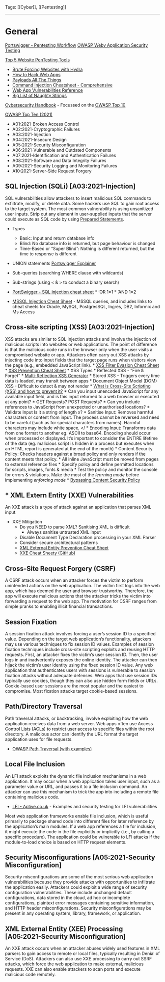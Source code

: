 Tags: [[Cyber]], [[Pentesting]]

---
# General
[Portswigger - Pentesting Workflow](https://portswigger.net/burp/documentation/desktop/testing-workflow)
[OWASP Webv Application Security Testing](https://owasp.org/www-project-web-security-testing-guide/stable/4-Web_Application_Security_Testing/)

[Top 5 Website PenTesting Tools](https://thegrayarea.tech/the-top-5-bug-bounty-hunting-automation-tools-550510423454)
   - [Brute Forcing Websites with Hydra](https://infinitelogins.com/2020/02/22/how-to-brute-force-websites-using-hydra/)
   - [How to Hack Web Apps](https://null-byte.wonderhowto.com/how-to/hack-like-pro-hack-web-apps-part-1-getting-started-0159914/)
   - [Payloads All The Things](https://github.com/swisskyrepo/PayloadsAllTheThings)
   - [Command Injection Cheatsheet - Comprehensive](https://hackersonlineclub.com/command-injection-cheatsheet/)
   - [Web App Vulnerabilities Reference](https://brightsec.com/blog/web-application-vulnerabilities/)
   - [Big List of Naughty Strings](https://github.com/minimaxir/big-list-of-naughty-strings)

[Cybersecurity Handbook](https://guidesmiths.github.io/cybersecurity-handbook/) - Focussed on the [OWASP Top 10](https://owasp.org/www-project-top-ten/)

[OWASP Top Ten (2021)](https://owasp.org/www-project-top-ten/)
- A01:2021-Broken Access Control
- A02:2021-Cryptographic Failures
- A03:2021-Injection
- A04:2021-Insecure Design
- A05:2021-Security Misconfiguration
- A06:2021-Vulnerable and Outdated Components 
- A07:2021-Identification and Authentication Failures
- A08:2021-Software and Data Integrity Failures
- A09:2021-Security Logging and Monitoring Failures 
- A10:2021-Server-Side Request Forgery

## SQL Injection (SQLi) [A03:2021-Injection]
SQL vulnerabilities allow attackers to insert malicious SQL commands to exfiltrate, modify, or delete data. Some hackers use SQL to gain root access to the target system. The most common vulnerability is using unsanitized user inputs. Strip out any element in user-supplied inputs that the server could execute as SQL code by using [Prepared Statements](https://www.w3schools.com/php/php_mysql_prepared_statements.asp).

* Types
   * Basic: Input and return database info
   * Blind: No database info is returned, but page behaviour is changed
   * Time-Based or “Super Blind”: Nothing is different returned, but the time to response is different

* UNION statements [Portswigger Explainer](https://portswigger.net/web-security/sql-injection/union-attacks)
* Sub-queries (searching WHERE clause with wildcards) 
* Sub-strings (using &lt; & > to conduct a binary search)

* [PortSwigger - SQL injection cheat sheet](https://portswigger.net/web-security/sql-injection/cheat-sheet)
        * ‘OR 1=1
        * ‘AND 1=2 
* [MSSQL Injection Cheat Sheet](https://pentestmonkey.net/cheat-sheet/sql-injection/mssql-sql-injection-cheat-sheet) - MSSQL queries, and includes links to cheat sheets for Oracle, MySQL, PostgresSQL, Ingres, DB2, Informix and Ms Access

## Cross-site scripting (XSS) [A03:2021-Injection]
XSS attacks are similar to SQL injection attacks and involve the injection of malicious scripts into websites or web applications. The point of difference is that the malicious code runs in the browser only when the user visits a compromised website or app. Attackers often carry out XSS attacks by injecting code into input fields that the target page runs when visitors view the page (e.g., embedded JavaScript link).
    * [XSS Filter Evasion Cheat Sheet](https://cheatsheetseries.owasp.org/cheatsheets/XSS_Filter_Evasion_Cheat_Sheet.html)
    * [XSS Prevention Cheat Sheet](https://cheatsheetseries.owasp.org/cheatsheets/Cross_Site_Scripting_Prevention_Cheat_Sheet.html)
    * XSS Types
        * Reflected XSS - “Fire & Forget"
           * [Multi-Reflection XSS Generator](https://codepen.io/karelorigin/pen/jOzLOqg)
        * Stored XSS - Triggers every time data is loaded, may transit between apps
        * Document Object Model (DOM) XSS - Difficult to detect & may not render
    * [What is Cross-Site Scripting (XSS) and how to prevent it?](https://portswigger.net/web-security/cross-site-scripting)
          * Can you input unencoded JavaScript for any available input field, and is this input returned to a web browser or executed at any point?
          * GET Requests? POST Requests?
          * Can you include references to JavaScript from unexpected or unauthorised locations?
          * Validate Input Is it a string of length x?
    * Sanitise Input: Removes harmful characters or content from input. The process cannot be reversed and need to be careful (such as for special characters from names). Harmful characters may include white space, &lt;/
    * Encoding Input: Transforms data from one format to another eg. ASCII to base64. Encoding should occur when processed or displayed. It’s important to consider the ENTIRE lifetime of the data (eg. malicious script is hidden in a process but executes when an HTML report is generated at the end of the month)
    * Content Security Policy: Checks headers against a broad policy and only renders if the content meets that policy.
        * All inline JavaScript must be moved from pages to external reference files
        * Specify policy and define permitted locations for scripts, images, fonts & media
        * Test the policy and monitor the console for errors & violations. Make the most of the _learning mode_ before implementing _enforcing mode_
        * [Bypassing Content Security Policy](https://book.hacktricks.xyz/pentesting-web/content-security-policy-csp-bypass)

## * XML Extern Entity (XXE) Vulnerabilities 
An XXE attack is a type of attack against an application that parses XML input. 
* XXE Mitigation
    * Do you NEED to parse XML? Sanitising XML is difficult
        * Always sanitise untrusted XML input
    * Disable Document Type Declaration processing in your XML Parser
    * Consider secure architectural patterns
    * [XML External Entity Prevention Cheat Sheet](https://cheatsheetseries.owasp.org/cheatsheets/XML_External_Entity_Prevention_Cheat_Sheet.html)
    * [XXE Cheat Sheety (GitHub)](https://github.com/payloadbox/xxe-injection-payload-list)

## Cross-Site Request Forgery (CSRF) 
A CSRF attack occurs when an attacker forces the victim to perform unintended actions on the web application. The victim first logs into the web app, which has deemed the user and browser trustworthy. Therefore, the app will execute malicious actions that the attacker tricks the victim into forwarding a request to the web app. The motivation for CSRF ranges from simple pranks to enabling illicit financial transactions.

## Session Fixation
A session fixation attack involves forcing a user’s session ID to a specified value. Depending on the target web application’s functionality, attackers may use various techniques to fix session ID values. Examples of session fixation techniques include cross-site scripting exploits and reusing HTTP requests. First, an attacker fixes the victim’s user session ID. Then, the user logs in and inadvertently exposes the online identity. The attacker can then hijack the victim’s user identity using the fixed session ID value. Any web application that authenticates users with sessions is vulnerable to session fixation attacks without adequate defenses. Web apps that use session IDs typically use cookies, though they can also use hidden form fields or URLs. Cookie-based user sessions are the most popular and the easiest to compromise. Most fixation attacks target cookie-based sessions. 

## Path/Directory Traversal
Path traversal attacks, or backtracking, involve exploiting how the web application receives data from a web server. Web apps often use Access Control Lists (ACLs) to restrict user access to specific files within the root directory. A malicious actor can identify the URL format the target application uses for file requests.
   * [OWASP Path Traversal (with examples)](https://owasp.org/www-community/attacks/Path_Traversal#) 

## Local File Inclusion 
An LFI attack exploits the dynamic file inclusion mechanisms in a web application. It may occur when a web application takes user input, such as a parameter value or URL, and passes it to a file inclusion command. An attacker can use this mechanism to trick the app into including a remote file containing malicious code. 
   * [LFI - Aptive.co.uk](https://www.aptive.co.uk/blog/local-file-inclusion-lfi-testing) - Examples and security testing for LFI vulnerabilities
 
Most web application frameworks enable file inclusion, which is useful primarily to package shared code into different files for later reference by the application’s main modules. If a web app references a file for inclusion, it might execute the code in the file explicitly or implicitly (i.e., by calling a specific procedure). The application could be vulnerable to LFI attacks if the module-to-load choice is based on HTTP request elements. 

## Security Misconfigurations [A05:2021-Security Misconfiguration] 
Security misconfigurations are some of the most serious web application vulnerabilities because they provide attacks with opportunities to infiltrate the application easily. Attackers could exploit a wide range of security configuration vulnerabilities. These include unchanged default configurations, data stored in the cloud, ad hoc or incomplete configurations, plaintext error messages containing sensitive information, and HTTP header misconfigurations. Security misconfigurations may be present in any operating system, library, framework, or application.  

## XML External Entity (XEE) Processing [A05:2021-Security Misconfiguration] 
An XXE attack occurs when an attacker abuses widely used features in XML parsers to gain access to remote or local files, typically resulting in Denial of Service (DoS). Attackers can also use XXE processing to carry out SSRF attacks, which force the web application to make external, malicious requests. XXE can also enable attackers to scan ports and execute malicious code remotely.
